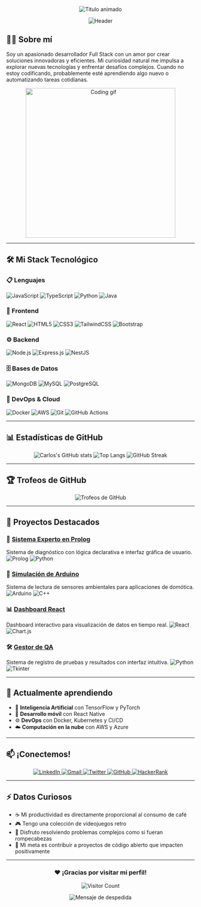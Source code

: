 <p align="center">
  <img src="https://readme-typing-svg.demolab.com?font=Fira+Code&weight=800&size=30&duration=4500&pause=1000&color=22D3EE&center=true&vCenter=true&width=500&lines=¡Hola+Mundo!+👋;Soy+Carlos+Nol;Full+Stack+Developer" alt="Titulo animado" />
</p>

<div align="center">
  
![Header](https://capsule-render.vercel.app/api?type=waving&color=gradient&height=220&section=header&text=Carlos+Nol&fontSize=60&fontAlignY=35&animation=fadeIn&desc=Desarrollador+Full+Stack&descSize=20&descAlignY=55)

</div>

## 👨‍💻 Sobre mí

Soy un apasionado desarrollador Full Stack con un amor por crear soluciones innovadoras y eficientes. Mi curiosidad natural me impulsa a explorar nuevas tecnologías y enfrentar desafíos complejos. Cuando no estoy codificando, probablemente esté aprendiendo algo nuevo o automatizando tareas cotidianas.

<p align="center">
  <img src="https://media.giphy.com/media/L1R1tvI9svkIWwpVYr/giphy.gif" width="400" alt="Coding gif" />
</p>

---

## 🛠️ Mi Stack Tecnológico

### 📋 Lenguajes
![JavaScript](https://img.shields.io/badge/JavaScript-F7DF1E?style=for-the-badge&logo=javascript&logoColor=black)
![TypeScript](https://img.shields.io/badge/TypeScript-007ACC?style=for-the-badge&logo=typescript&logoColor=white)
![Python](https://img.shields.io/badge/Python-3776AB?style=for-the-badge&logo=python&logoColor=white)
![Java](https://img.shields.io/badge/Java-ED8B00?style=for-the-badge&logo=openjdk&logoColor=white)

### 🎨 Frontend
![React](https://img.shields.io/badge/React-20232A?style=for-the-badge&logo=react&logoColor=61DAFB)
![HTML5](https://img.shields.io/badge/HTML5-E34F26?style=for-the-badge&logo=html5&logoColor=white)
![CSS3](https://img.shields.io/badge/CSS3-1572B6?style=for-the-badge&logo=css3&logoColor=white)
![TailwindCSS](https://img.shields.io/badge/Tailwind_CSS-38B2AC?style=for-the-badge&logo=tailwind-css&logoColor=white)
![Bootstrap](https://img.shields.io/badge/Bootstrap-7952B3?style=for-the-badge&logo=bootstrap&logoColor=white)

### ⚙️ Backend
![Node.js](https://img.shields.io/badge/Node.js-339933?style=for-the-badge&logo=nodedotjs&logoColor=white)
![Express.js](https://img.shields.io/badge/Express.js-000000?style=for-the-badge&logo=express&logoColor=white)
![NestJS](https://img.shields.io/badge/NestJS-E0234E?style=for-the-badge&logo=nestjs&logoColor=white)

### 🗄️ Bases de Datos
![MongoDB](https://img.shields.io/badge/MongoDB-47A248?style=for-the-badge&logo=mongodb&logoColor=white)
![MySQL](https://img.shields.io/badge/MySQL-00758F?style=for-the-badge&logo=mysql&logoColor=white)
![PostgreSQL](https://img.shields.io/badge/PostgreSQL-316192?style=for-the-badge&logo=postgresql&logoColor=white)

### 🚀 DevOps & Cloud
![Docker](https://img.shields.io/badge/Docker-2496ED?style=for-the-badge&logo=docker&logoColor=white)
![AWS](https://img.shields.io/badge/AWS-232F3E?style=for-the-badge&logo=amazon-aws&logoColor=white)
![Git](https://img.shields.io/badge/Git-F05032?style=for-the-badge&logo=git&logoColor=white)
![GitHub Actions](https://img.shields.io/badge/GitHub_Actions-2088FF?style=for-the-badge&logo=github-actions&logoColor=white)

---

## 📊 Estadísticas de GitHub

<div align="center">
  
![Carlos's GitHub stats](https://github-readme-stats.vercel.app/api?username=CarlosNol8411&show_icons=true&theme=radical&hide_border=true&include_all_commits=true&count_private=true)
![Top Langs](https://github-readme-stats.vercel.app/api/top-langs/?username=CarlosNol8411&layout=compact&theme=radical&hide_border=true&langs_count=8)
![GitHub Streak](https://streak-stats.demolab.com/?user=CarlosNol8411&theme=radical&hide_border=true)
  
</div>

---

## 🏆 Trofeos de GitHub

<p align="center">
  <img src="https://github-profile-trophy.vercel.app/?username=CarlosNol8411&theme=radical&no-frame=true&margin-w=20&row=2&column=4" alt="Trofeos de GitHub" />
</p>

---

## 🚀 Proyectos Destacados

### 🤖 [Sistema Experto en Prolog](https://github.com/CarlosNol8411/sistema-experto-prolog)
Sistema de diagnóstico con lógica declarativa e interfaz gráfica de usuario.
![Prolog](https://img.shields.io/badge/Prolog-FF6F00?style=for-the-badge&logo=swi-prolog&logoColor=white)
![Python](https://img.shields.io/badge/Python-3776AB?style=for-the-badge&logo=python&logoColor=white)

### 🧪 [Simulación de Arduino](https://github.com/CarlosNol8411/simulacion-arduino)
Sistema de lectura de sensores ambientales para aplicaciones de domótica.
![Arduino](https://img.shields.io/badge/Arduino-00979D?style=for-the-badge&logo=arduino&logoColor=white)
![C++](https://img.shields.io/badge/C++-00599C?style=for-the-badge&logo=c%2B%2B&logoColor=white)

### 📊 [Dashboard React](https://github.com/CarlosNol8411/dashboard-react)
Dashboard interactivo para visualización de datos en tiempo real.
![React](https://img.shields.io/badge/React-20232A?style=for-the-badge&logo=react&logoColor=61DAFB)
![Chart.js](https://img.shields.io/badge/Chart.js-FF6384?style=for-the-badge&logo=chart.js&logoColor=white)

### 🛠️ [Gestor de QA](https://github.com/CarlosNol8411/gestor-qa)
Sistema de registro de pruebas y resultados con interfaz intuitiva.
![Python](https://img.shields.io/badge/Python-3776AB?style=for-the-badge&logo=python&logoColor=white)
![Tkinter](https://img.shields.io/badge/Tkinter-3776AB?style=for-the-badge&logo=python&logoColor=white)

---

## 🌱 Actualmente aprendiendo

- 🤖 **Inteligencia Artificial** con TensorFlow y PyTorch
- 📱 **Desarrollo móvil** con React Native
- ⚙️ **DevOps** con Docker, Kubernetes y CI/CD
- ☁️ **Computación en la nube** con AWS y Azure

---

## 📫 ¡Conectemos!

<p align="center">
  <a href="https://www.linkedin.com/in/tu-perfil" target="_blank">
    <img src="https://img.shields.io/badge/LinkedIn-0A66C2?style=for-the-badge&logo=linkedin&logoColor=white" alt="LinkedIn" />
  </a>
  <a href="mailto:tu@email.com">
    <img src="https://img.shields.io/badge/Gmail-EA4335?style=for-the-badge&logo=gmail&logoColor=white" alt="Gmail" />
  </a>
  <a href="https://twitter.com/tu-usuario" target="_blank">
    <img src="https://img.shields.io/badge/Twitter-1DA1F2?style=for-the-badge&logo=twitter&logoColor=white" alt="Twitter" />
  </a>
  <a href="https://github.com/CarlosNol8411" target="_blank">
    <img src="https://img.shields.io/badge/GitHub-181717?style=for-the-badge&logo=github&logoColor=white" alt="GitHub" />
  </a>
  <a href="https://www.hackerrank.com/tu-perfil" target="_blank">
    <img src="https://img.shields.io/badge/HackerRank-00EA64?style=for-the-badge&logo=hackerrank&logoColor=white" alt="HackerRank" />
  </a>
</p>

---

## ⚡ Datos Curiosos

- ☕ Mi productividad es directamente proporcional al consumo de café
- 🎮 Tengo una colección de videojuegos retro
- 🧠 Disfruto resolviendo problemas complejos como si fueran rompecabezas
- 🚀 Mi meta es contribuir a proyectos de código abierto que impacten positivamente

---

<div align="center">
  
### ❤️ ¡Gracias por visitar mi perfil!

![Visitor Count](https://komarev.com/ghpvc/?username=CarlosNol8411&color=blueviolet&style=flat)

<p align="center">
  <img src="https://readme-typing-svg.demolab.com?font=Fira+Code&size=16&pause=1000&color=22D3EE&center=true&vCenter=true&width=500&lines=¡No+dudes+en+contactarme!;Construyamos+algo+increíble+juntos+🚀" alt="Mensaje de despedida" />
</p>

</div>
